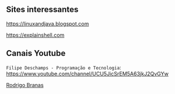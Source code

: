 ## Sites interessantes
    
  <https://linuxandjava.blogspot.com>
    
  <https://explainshell.com>

## Canais Youtube
    
  `Filipe Deschamps - Programação e Tecnologia`: <https://www.youtube.com/channel/UCU5JicSrEM5A63jkJ2QvGYw>
  
  [Rodrigo Branas](https://www.youtube.com/user/rodrigobranas)


